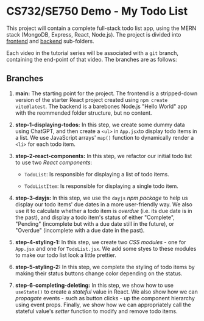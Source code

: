 # CS732/SE750 Demo - My Todo List

This project will contain a complete full-stack todo list app, using the MERN stack (MongoDB, Express, React, Node.js). The project is divided into [frontend](./frontend/) and [backend](./backend/) sub-folders.

Each video in the tutorial series will be associated with a `git` branch, containing the end-point of that video. The branches are as follows:

## Branches

1. **main:** The starting point for the project. The frontend is a stripped-down version of the starter React project created using `npm create vite@latest`. The backend is a barebones Node.js "Hello World" app with the reommended folder structure, but no content.

2. **step-1-displaying-todos:** In this step, we create some dummy data using ChatGPT, and then create a `<ul>` in `App.jsx`to display todo items in a list. We use JavaScript arrays' `map()` function to dynamically render a `<li>` for each todo item.

3. **step-2-react-components:** In this step, we refactor our initial todo list to use two _React components_:

   - `TodoList`: Is responsible for displaying a list of todo items.

   - `TodoListItem`: Is responsible for displaying a single todo item.

4. **step-3-dayjs:** In this step, we use the `dayjs` _npm package_ to help us display our todo items' due dates in a more user-friendly way. We also use it to calculate whether a todo item is _overdue_ (i.e. its due date is in the past), and display a todo item's status of either "Complete", "Pending" (incomplete but with a due date still in the future), or "Overdue" (incomplete with a due date in the past).

5. **step-4-styling-1:** In this step, we create two _CSS modules_ - one for `App.jsx` and one for `TodoList.jsx`. We add some styes to these modules to make our todo list look a little prettier.

6. **step-5-styling-2:** In this step, we complete the styling of todo items by making their status buttons change color depending on the status.

7. **step-6-completing-deleting:** In this step, we show how to use `useState()` to create a _stateful_ value in React. We also show how we can _propagate_ events - such as button clicks - up the component hierarchy using event props. Finally, we show how we can appropriately call the stateful value's _setter_ function to modify and remove todo items.

